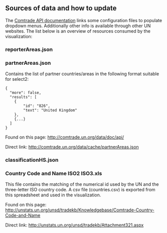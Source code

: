 ## Sources of data and how to update

The [Comtrade API documentation](http://comtrade.un.org/data/doc/api/) links some configuration files to populate dropdown menus.
Additionally other info is available through other UN websites.
The list below is an overview of resources consumed by the visualization:

### reporterAreas.json

### partnerAreas.json

Contains the list of partner countries/areas in the following format suitable for select2:

```
{
  "more": false,
  "results": [
    {
        "id": "826",
        "text": "United Kingdom"
    },
    {...}
  ]
}
```

Found on this page: http://comtrade.un.org/data/doc/api/

Direct link: http://comtrade.un.org/data/cache/partnerAreas.json

### classificationHS.json

### Country Code and Name ISO2 ISO3.xls
This file contains the matching of the numerical id used by the UN and the three-letter ISO country code.
A csv file (countries.csv) is exported from this spreadsheet and used in the visualization.

Found on this page: http://unstats.un.org/unsd/tradekb/Knowledgebase/Comtrade-Country-Code-and-Name

Direct link: http://unstats.un.org/unsd/tradekb/Attachment321.aspx